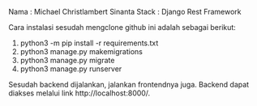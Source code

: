Nama : Michael Christlambert Sinanta
Stack : Django Rest Framework

Cara instalasi sesudah mengclone github ini adalah sebagai berikut: 
1. python3 -m pip install -r requirements.txt
2. python3 manage.py makemigrations
3. python3 manage.py migrate
4. python3 manage.py runserver 

Sesudah backend dijalankan, jalankan frontendnya juga. Backend dapat diakses melalui link http://localhost:8000/.